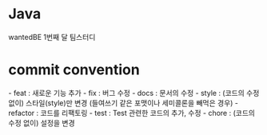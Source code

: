 # Java
wantedBE 1번째 달 팀스터디 

<H1>commit convention</H1>
- feat : 새로운 기능 추가  
- fix : 버그 수정  
- docs : 문서의 수정  
- style : (코드의 수정 없이) 스타일(style)만 변경 (들여쓰기 같은 포맷이나 세미콜론을 빼먹은 경우)  
- refactor : 코드를 리팩토링  
- test : Test 관련한 코드의 추가, 수정  
- chore : (코드의 수정 없이) 설정을 변경  
